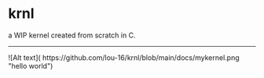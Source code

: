 # krnl
 a WIP kernel created from scratch in C.
 <hr>
![Alt text]( https://github.com/lou-16/krnl/blob/main/docs/mykernel.png "hello world")
